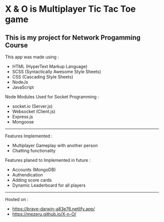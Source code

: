 # X & O is Multiplayer Tic Tac Toe game


## This is my project for Network Progamming Course

This app was made using :
- HTML (HyperText Markup Language)
- SCSS (Syntactically Awesome Style Sheets)
- CSS (Cascading Style Sheets)
- NodeJs
- JavaScript

Node Modules Used for Socket Programming :
- socket.io (Server.js)
- Websocket (Client.js)
- Express.js
- Mongoose

---

Features Implemented :
- Multiplayer Gameplay with another person
- Chatting functionality

Features planed to Implemented in future :
- Accounts (MongoDB)
- Authendication 
- Adding score cards
- Dynamic Leaderboard for all players 

---

Hosted on : 
- https://brave-darwin-a83e76.netlify.app/
- https://mezeru.github.io/X-n-O/

